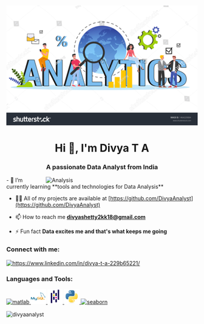 ![logo](https://github.com/DivyaAnalyst/DivyaAnalyst/blob/main/stock-vector-business-data-analysis-and-analytics-web-banner-concept-chart-research-making-report-for-1464229004.jpg)
<h1 align="center">Hi 👋, I'm Divya T A</h1>
<h3 align="center">A passionate Data Analyst from India</h3>
<img align="right" alt="Analysis" width="400" src="https://www.cloudyml.com/wp-content/uploads/2022/06/Analytics_amp_Data_Science.gif">
- 🌱 I’m currently learning **tools and technologies for Data Analysis**

- 👨‍💻 All of my projects are available at [https://github.com/DivyaAnalyst](https://github.com/DivyaAnalyst)

- 📫 How to reach me **divyashetty2kk18@gmail.com**

- ⚡ Fun fact **Data excites me and that's what keeps me going**

<h3 align="left">Connect with me:</h3>
<p align="left">
<a href="https://linkedin.com/in/https://www.linkedin.com/in/divya-t-a-229b65221/" target="blank"><img align="center" src="https://raw.githubusercontent.com/rahuldkjain/github-profile-readme-generator/master/src/images/icons/Social/linked-in-alt.svg" alt="https://www.linkedin.com/in/divya-t-a-229b65221/" height="30" width="40" /></a>
</p>

<h3 align="left">Languages and Tools:</h3>
<p align="left"> <a href="https://www.mathworks.com/" target="_blank" rel="noreferrer"> <img src="https://upload.wikimedia.org/wikipedia/commons/2/21/Matlab_Logo.png" alt="matlab" width="40" height="40"/> </a> <a href="https://www.mysql.com/" target="_blank" rel="noreferrer"> <img src="https://raw.githubusercontent.com/devicons/devicon/master/icons/mysql/mysql-original-wordmark.svg" alt="mysql" width="40" height="40"/> </a> <a href="https://pandas.pydata.org/" target="_blank" rel="noreferrer"> <img src="https://raw.githubusercontent.com/devicons/devicon/2ae2a900d2f041da66e950e4d48052658d850630/icons/pandas/pandas-original.svg" alt="pandas" width="40" height="40"/> </a> <a href="https://www.python.org" target="_blank" rel="noreferrer"> <img src="https://raw.githubusercontent.com/devicons/devicon/master/icons/python/python-original.svg" alt="python" width="40" height="40"/> </a> <a href="https://seaborn.pydata.org/" target="_blank" rel="noreferrer"> <img src="https://seaborn.pydata.org/_images/logo-mark-lightbg.svg" alt="seaborn" width="40" height="40"/> </a> </p>

<p><img align="center" src="https://github-readme-stats.vercel.app/api/top-langs?username=divyaanalyst&show_icons=true&locale=en&layout=compact" alt="divyaanalyst" /></p>
